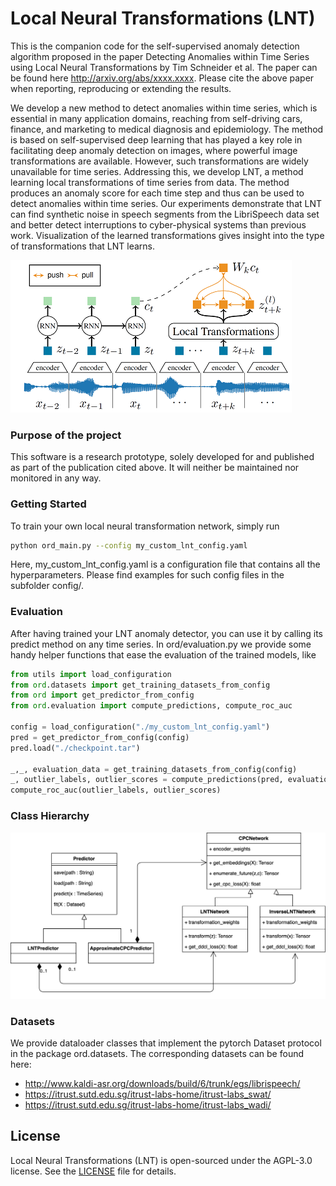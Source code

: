 # Local Neural Transformations (LNT)

This is the companion code for the self-supervised anomaly detection algorithm proposed in the paper
Detecting Anomalies within Time Series using Local Neural Transformations by Tim Schneider et al. The paper can
be found here http://arxiv.org/abs/xxxx.xxxx. Please cite the
above paper when reporting, reproducing or extending the results.

We develop a new method to detect anomalies within time series, which is essential in many application domains, reaching from self-driving cars, finance, and marketing to medical diagnosis and epidemiology.
The method is based on self-supervised deep learning that has played a key role in facilitating deep anomaly detection on images, where powerful image transformations are available.
However, such transformations are widely unavailable for time series. Addressing this, we develop LNT, a method learning local transformations of time series from data.
The method produces an anomaly score for each time step and thus can be used to detect anomalies within time series. Our experiments demonstrate that LNT can find synthetic noise in speech segments from the LibriSpeech data set and better detect interruptions to cyber-physical systems than previous work.
Visualization of the learned transformations gives insight into the type of transformations that LNT learns.

![](img/overview_small.png)

### Purpose of the project

This software is a research prototype, solely developed for and published as part of the publication cited above. It will neither be maintained nor monitored in any way.

### Getting Started

To train your own local neural transformation network, simply run

```bash
python ord_main.py --config my_custom_lnt_config.yaml
```

Here, my_custom_lnt_config.yaml is a configuration file that contains all the hyperparameters.
Please find examples for such config files in the subfolder config/.

### Evaluation

After having trained your LNT anomaly detector, you can use it by calling its predict method on any time series.
In ord/evaluation.py we provide some handy helper functions that ease the evaluation of the trained models, like

```python
from utils import load_configuration
from ord.datasets import get_training_datasets_from_config
from ord import get_predictor_from_config
from ord.evaluation import compute_predictions, compute_roc_auc

config = load_configuration("./my_custom_lnt_config.yaml")
pred = get_predictor_from_config(config)
pred.load("./checkpoint.tar")

_,_, evaluation_data = get_training_datasets_from_config(config)
_, outlier_labels, outlier_scores = compute_predictions(pred, evaluation_data)
compute_roc_auc(outlier_labels, outlier_scores)
```

### Class Hierarchy

![](img/uml.png)

### Datasets

We provide dataloader classes that implement the pytorch Dataset protocol in the package ord.datasets.
The corresponding datasets can be found here:

- http://www.kaldi-asr.org/downloads/build/6/trunk/egs/librispeech/
- https://itrust.sutd.edu.sg/itrust-labs-home/itrust-labs_swat/
- https://itrust.sutd.edu.sg/itrust-labs-home/itrust-labs_wadi/

## License

Local Neural Transformations (LNT) is open-sourced under the AGPL-3.0 license. See the
[LICENSE](LICENSE) file for details.
